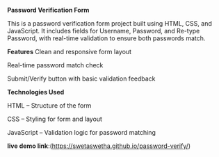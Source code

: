 **Password Verification Form**

This is a password verification form project built using HTML, CSS, and JavaScript. It includes fields for Username, Password, and Re-type Password, with real-time validation to ensure both passwords match.

**Features**
  Clean and responsive form layout

  Real-time password match check

  Submit/Verify button with basic validation feedback

**Technologies Used**

  HTML – Structure of the form

  CSS – Styling for form and layout

  JavaScript – Validation logic for password matching

  **live demo link**:(https://swetaswetha.github.io/password-verify/)
